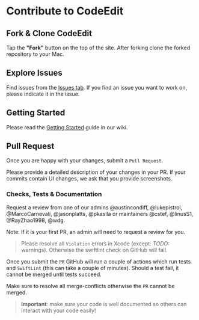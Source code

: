 # Contribute to CodeEdit

## Fork & Clone CodeEdit

Tap the **"Fork"** button on the top of the site. After forking clone the forked repository to your Mac.

## Explore Issues

Find issues from the [Issues tab](https://github.com/RaphyTwin/Sharecord/issues). If you find an issue you want to work on, please indicate it in the issue.

## Getting Started

Please read the [Getting Started](https://github.com/CodeEditApp/CodeEdit/wiki/Getting-Started) guide in our wiki.

## Pull Request

Once you are happy with your changes, submit a `Pull Request`.

Please provide a detailed description of your changes in your PR. If your commits contain UI changes, we ask that you provide screenshots.

### Checks, Tests & Documentation

Request a review from one of our admins @austincondiff, @lukepistrol, @MarcoCarnevali, @jasonplatts, @pkasila or maintainers @cstef, @linusS1, @RayZhao1998, @wdg.

Note: If it is your first PR, an admin will need to request a review for you.

> Please resolve all `Violation` errors in Xcode (except: _TODO:_ warnings). Otherwise the swiftlint check on GitHub will fail.

Once you submit the `PR` GitHub will run a couple of actions which run tests and `SwiftLint` (this can take a couple of minutes). Should a test fail, it cannot be merged until tests succeed.

Make sure to resolve all merge-conflicts otherwise the `PR` cannot be merged.

> **Important**: make sure your code is well documented so others can interact with your code easily!
